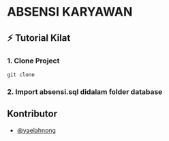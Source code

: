 # ABSENSI KARYAWAN

## :zap: Tutorial Kilat

### 1. Clone Project

```
git clone 

```

### 2. Import absensi.sql didalam folder database

## Kontributor
- [@yaelahnong](https://gitlab.com/yaelahnong)